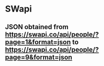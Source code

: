 # SWapi
## JSON obtained from https://swapi.co/api/people/?page=1&format=json to https://swapi.co/api/people/?page=9&format=json

